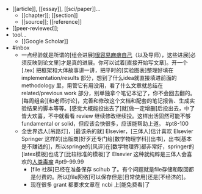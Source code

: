 - [[article]], [[essay]], [[sci/paper]]...
    - [[chapter]]; [[section]]
    - [[source]]; [[reference]]
- [[peer-reviewed]];
- tool...
    - [[Google Scholar]]
- #inbox
    - 一点经验就是所谓的[组会进展][很容易麻痹自己](https://bbs.saraba1st.com/2b/thread-2001234-4-1.html)（以及导师），这些进展[必须反映到论文里]才是真的进展。你可以试着[直接开始写文章]。开一个 [.tex] 把框架和大体故事讲一讲，把平时的[实验图表]整理好填在 implementation/results 部分，想到了什么idea就直接填进前面的 methodology 里，甭管它有用没用，看了什么文章就总结在 related/previous work 部分，别单独拿个笔记本记了，你不会回去翻的。[每周组会][和老师讨论]，完善和修改这个文档和配套的笔记报告、生成实验结果的脚本等等。[感觉大概能投出去了]就[做一定增删]后投出去，中了皆大欢喜，不中就看看 review 继续修改继续投。这样出活固然可能不够 fundamental or solid，但应该会快很多，应该能帮助上道。 #pt8-100
    - 全世界选人[吊路灯]，[最该杀的就] Elsevier，[三体人]估计喜欢 Elsevier
Springer 这样的[出版商]好歹还专门给[数学物理学科][出书]，出书[基本是不赚钱的]，所以springe的[风评]在[数学物理界]都非常好，springer的[latex模板]也成了[比较标准的模板]了
Elsevier 这种就纯粹是三体人会喜欢的[人类毒瘤](https://bbs.saraba1st.com/2b/forum.php?mod=viewthread&tid=2006145) #pt9-99.99
        - [file 社群]已经在准备保存 scihub 了。有个问题就是file存储和取回都是付费的。所以[file网络]可以保存但是[日常使用]还是[不经济的]。
        - 现在很多 grant 都要求文章在 ncbi 上[能免费看]了
